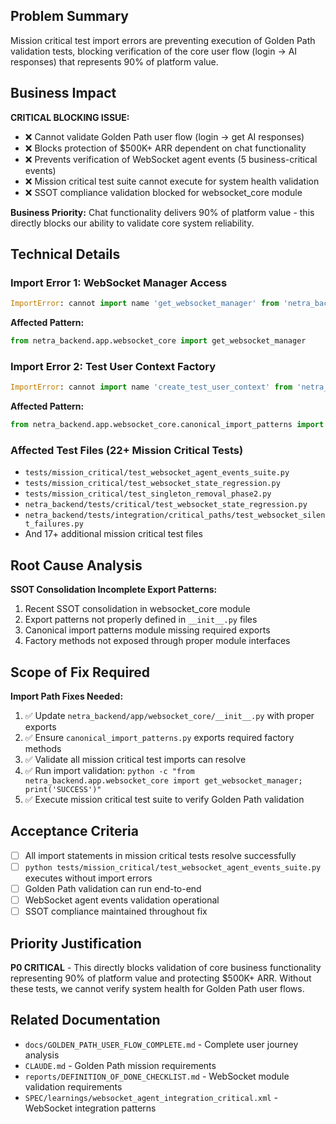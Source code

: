 ## Problem Summary

Mission critical test import errors are preventing execution of Golden Path validation tests, blocking verification of the core user flow (login → AI responses) that represents 90% of platform value.

## Business Impact

**CRITICAL BLOCKING ISSUE:**
- ❌ Cannot validate Golden Path user flow (login → get AI responses)
- ❌ Blocks protection of $500K+ ARR dependent on chat functionality
- ❌ Prevents verification of WebSocket agent events (5 business-critical events)
- ❌ Mission critical test suite cannot execute for system health validation
- ❌ SSOT compliance validation blocked for websocket_core module

**Business Priority:** Chat functionality delivers 90% of platform value - this directly blocks our ability to validate core system reliability.

## Technical Details

### Import Error 1: WebSocket Manager Access
```python
ImportError: cannot import name 'get_websocket_manager' from 'netra_backend.app.websocket_core'
```

**Affected Pattern:**
```python
from netra_backend.app.websocket_core import get_websocket_manager
```

### Import Error 2: Test User Context Factory
```python
ImportError: cannot import name 'create_test_user_context' from 'netra_backend.app.websocket_core.canonical_import_patterns'
```

**Affected Pattern:**
```python
from netra_backend.app.websocket_core.canonical_import_patterns import create_test_user_context
```

### Affected Test Files (22+ Mission Critical Tests)
- `tests/mission_critical/test_websocket_agent_events_suite.py`
- `tests/mission_critical/test_websocket_state_regression.py`
- `tests/mission_critical/test_singleton_removal_phase2.py`
- `netra_backend/tests/critical/test_websocket_state_regression.py`
- `netra_backend/tests/integration/critical_paths/test_websocket_silent_failures.py`
- And 17+ additional mission critical test files

## Root Cause Analysis

**SSOT Consolidation Incomplete Export Patterns:**
1. Recent SSOT consolidation in websocket_core module
2. Export patterns not properly defined in `__init__.py` files
3. Canonical import patterns module missing required exports
4. Factory methods not exposed through proper module interfaces

## Scope of Fix Required

**Import Path Fixes Needed:**
1. ✅ Update `netra_backend/app/websocket_core/__init__.py` with proper exports
2. ✅ Ensure `canonical_import_patterns.py` exports required factory methods
3. ✅ Validate all mission critical test imports can resolve
4. ✅ Run import validation: `python -c "from netra_backend.app.websocket_core import get_websocket_manager; print('SUCCESS')"`
5. ✅ Execute mission critical test suite to verify Golden Path validation

## Acceptance Criteria

- [ ] All import statements in mission critical tests resolve successfully
- [ ] `python tests/mission_critical/test_websocket_agent_events_suite.py` executes without import errors
- [ ] Golden Path validation can run end-to-end
- [ ] WebSocket agent events validation operational
- [ ] SSOT compliance maintained throughout fix

## Priority Justification

**P0 CRITICAL** - This directly blocks validation of core business functionality representing 90% of platform value and protecting $500K+ ARR. Without these tests, we cannot verify system health for Golden Path user flows.

## Related Documentation

- `docs/GOLDEN_PATH_USER_FLOW_COMPLETE.md` - Complete user journey analysis
- `CLAUDE.md` - Golden Path mission requirements
- `reports/DEFINITION_OF_DONE_CHECKLIST.md` - WebSocket module validation requirements
- `SPEC/learnings/websocket_agent_integration_critical.xml` - WebSocket integration patterns